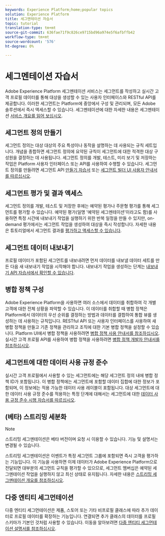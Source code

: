 ```yaml
---
keywords: Experience Platform;home;popular topics
solution: Experience Platform
title: 세그멘테이션 자습서
topic: tutorial
translation-type: tm+mt
source-git-commit: 636fae71f9c826ce9715bd96a974e5f6afbffb42
workflow-type: tm+mt
source-wordcount: '576'
ht-degree: 0%

---
```



# 세그멘테이션 자습서

Adobe Experience Platform 세그멘테이션 서비스는 세그먼트를 작성하고 실시간 고객 프로필 데이터를 통해 대상을 생성할 수 있는 사용자 인터페이스와 RESTful API를 제공합니다. 이러한 세그먼트는 Platform에 중앙에서 구성 및 관리되며, 모든 Adobe 솔루션에서 즉시 액세스할 수 있습니다. 세그멘테이션에 대한 자세한 내용은 세그멘테이션 [서비스 개요를 읽어 보십시오](../segmentation/home.md).

## 세그먼트 정의 만들기

세그먼트 정의는 대상 대상의 주요 특성이나 동작을 설명하는 데 사용되는 규칙 세트입니다. 개념을 종합하면 세그먼트 정의에 요약된 규칙이 세그먼트에 대한 적격한 대상 구성원을 결정하는 데 사용됩니다. 세그먼트 정의를 개발, 테스트, 미리 보기 및 저장하는 작업은 Platform 사용자 인터페이스 또는 API를 사용하여 수행할 수 있습니다. 세그먼트 정의를 만들려면 세그먼트 API [만들기 자습서](../segmentation/tutorials/create-a-segment.md) 또는 [세그먼트 빌더 UI 사용자 안내서를 따르십시오](../segmentation/ui/overview.md).

## 세그먼트 평가 및 결과 액세스

세그먼트 정의를 개발, 테스트 및 저장한 후에는 예약된 평가나 주문형 평가를 통해 세그먼트를 평가할 수 있습니다. 예약된 평가(일명 &#39;예약된 세그멘테이션&#39;이라고도 함)를 사용하면 특정 시간에 내보내기 작업을 실행하기 위한 반복 일정을 만들 수 있지만, on-demand 평가에서는 세그먼트 작업을 생성하여 대상을 즉시 작성합니다. 자세한 내용은 튜토리얼에서 세그먼트 결과를 [평가하고 액세스할 수 있습니다](../segmentation/tutorials/evaluate-a-segment.md).

## 세그먼트 데이터 내보내기

프로필 데이터가 포함된 세그먼트를 내보내려면 먼저 데이터를 내보낼 [](../segmentation/tutorials/create-dataset-export-segment.md)데이터 세트를 만든 다음 새 내보내기 작업을 시작해야 합니다. 내보내기 작업을 생성하는 단계는 [내보내기 API 자습서에서 확인할 수 있습니다](../segmentation/tutorials/export-data.md).

## 병합 정책 구성

Adobe Experience Platform을 사용하면 여러 소스에서 데이터를 취합하여 각 개별 고객에 대한 전체 상황을 파악할 수 있습니다. 이 데이터를 취합할 때 병합 정책은 Platform에서 데이터의 우선 순위를 결정하는 방법과 데이터를 결합하여 통합 뷰를 생성하는 데 사용하는 규칙입니다. RESTful API 또는 사용자 인터페이스를 사용하여 새 병합 정책을 만들고 기존 정책을 관리하고 조직에 대한 기본 병합 정책을 설정할 수 있습니다. Platform UI에서 병합 정책을 사용하려면 [병합 정책 사용 안내서를 참조하십시오](../profile/ui/merge-policies.md). 실시간 고객 프로필 API를 사용하여 병합 정책을 사용하려면 [병합 정책 개발자 안내서를 참조하십시오](../profile/api/merge-policies.md).

## 세그먼트에 대한 데이터 사용 규정 준수

실시간 고객 프로필에서 사용할 수 있는 세그먼트에는 해당 세그먼트 정의 내에 병합 정책 ID가 포함됩니다. 이 병합 정책에는 세그먼트에 포함할 데이터 집합에 대한 정보가 포함되며, 이 정보에는 적용 가능한 데이터 사용 레이블이 포함됩니다. 대상 세그먼트에 대한 데이터 사용 규정 준수를 적용하는 특정 단계에 대해서는 세그먼트에 대한 [데이터 사용 규정 준수 시행 자습서를 따르십시오](../segmentation/tutorials/governance.md).

## (베타) 스트리밍 세분화

>[!NOTE]
>스트리밍 세그멘테이션은 베타 버전이며 요청 시 이용할 수 있습니다. 기능 및 설명서는 변경될 수 있습니다.

스트리밍 세그멘테이션은 이벤트가 특정 세그먼트 그룹에 포함되면 즉시 고객을 평가하는 기능입니다. 이 기능을 사용하면 이제 데이터가 Adobe Experience Platform으로 전달되면 대부분의 세그먼트 규칙을 평가할 수 있으므로, 세그먼트 멤버십은 예약된 세그멘테이션 작업을 실행하지 않고 최신 상태로 유지됩니다. 자세한 내용은 [스트리밍 세그멘테이션 개요를 참조하십시오](../segmentation/api/streaming-segmentation.md).

## 다중 엔티티 세그먼테이션

다중 엔티티 세그먼테이션은 제품, 스토어 또는 기타 비프로필 클래스에 따라 추가 데이터로 프로필 데이터를 확장하는 기능입니다. 연결되면 추가 클래스의 데이터를 프로필 스키마가 기본인 것처럼 사용할 수 있습니다. 이동을 알아보려면 [다중 엔티티 세그먼테이션 설명서를 참조하십시오](../segmentation/multi-entity-segmentation.md).